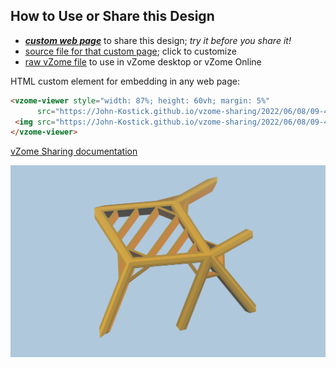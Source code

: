 
## How to Use or Share this Design

 - [***custom web page***][post] to share this design; *try it before you share it!*
 - [source file for that custom page][source]; click to customize
 - [raw vZome file][raw] to use in vZome desktop or vZome Online
 
 HTML custom element for embedding in any web page:
 ```html
<vzome-viewer style="width: 87%; height: 60vh; margin: 5%"
       src="https://John-Kostick.github.io/vzome-sharing/2022/06/08/09-49-15-Triacon-Framing/Triacon-Framing.vZome" >
  <img src="https://John-Kostick.github.io/vzome-sharing/2022/06/08/09-49-15-Triacon-Framing/Triacon-Framing.png" />
</vzome-viewer>
 ```

[vZome Sharing documentation](https://vzome.github.io/vzome/sharing.html#how-it-works)

![Image](<Triacon-Framing.png>)


[post]: <https://John-Kostick.github.io/vzome-sharing/2022/06/08/Triacon-Framing-09-49-15.html>
[source]: <https://github.com/John-Kostick/vzome-sharing/edit/main/_posts/2022-06-08-Triacon-Framing-09-49-15.md>
[raw]: <https://raw.githubusercontent.com/John-Kostick/vzome-sharing/main/2022/06/08/09-49-15-Triacon-Framing/Triacon-Framing.vZome>
